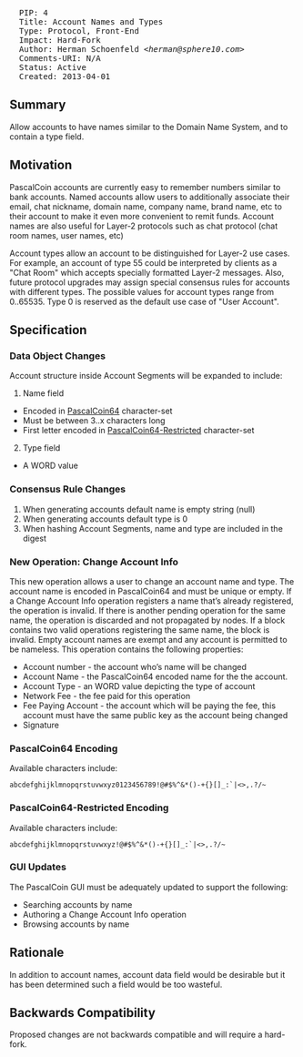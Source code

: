 <pre>
  PIP: 4
  Title: Account Names and Types
  Type: Protocol, Front-End 
  Impact: Hard-Fork
  Author: Herman Schoenfeld <i>&lt;herman@sphere10.com&gt;</i>
  Comments-URI: N/A
  Status: Active
  Created: 2013-04-01
</pre>

## Summary

Allow accounts to have names similar to the Domain Name System, and to contain a type field.

## Motivation

PascalCoin accounts are currently easy to remember numbers similar to bank accounts. Named accounts allow users to additionally associate their email, chat nickname, domain name, company name, brand name, etc to their account to make it even more convenient to remit funds. Account names are also useful for Layer-2 protocols such as chat protocol (chat room names, user names, etc)

Account types allow an account to be distinguished for Layer-2 use cases. For example, an account of type 55 could be interpreted by clients as a "Chat Room" which accepts specially formatted Layer-2 messages. Also, future protocol upgrades may assign special consensus rules for accounts with different types. The possible values for account types range from 0..65535. Type 0 is reserved as the default use case of "User Account". 

## Specification

### Data Object Changes

Account structure inside Account Segments will be expanded to include:

1. Name field
  - Encoded in [PascalCoin64](#pascalcoin64) character-set
  - Must be between 3..x characters long
  - First letter encoded in [PascalCoin64-Restricted](#pascalcoin64-restricted) character-set
2. Type field
  - A WORD value

### Consensus Rule Changes

1. When generating accounts default name is empty string (null)
2. When generating accounts default type is 0
3. When hashing Account Segments, name and type are included in the digest

### New Operation: Change Account Info 

This new operation allows a user to change an account name and type. The account name is encoded in PascalCoin64 and must be unique or empty. If a Change Account Info operation registers a name that’s already registered, the operation is invalid. If there is another pending operation for the same name, the operation is discarded and not propagated by nodes. If a block contains two valid operations registering the same name, the block is invalid. Empty account names are exempt and any account is permitted to be nameless. This operation contains the following properties:

- Account number - the account who’s name will be changed
- Account Name - the PascalCoin64 encoded name for the the account. 
- Account Type - an WORD value depicting the type of account
- Network Fee - the fee paid for this operation
- Fee Paying Account - the account which will be paying the fee, this account must have the same public key as the account being changed
- Signature

### PascalCoin64 Encoding

Available characters include:
```
abcdefghijklmnopqrstuvwxyz0123456789!@#$%^&*()-+{}[]_:`|<>,.?/~
```

### PascalCoin64-Restricted Encoding
Available characters include:
```
abcdefghijklmnopqrstuvwxyz!@#$%^&*()-+{}[]_:`|<>,.?/~
```

### GUI Updates

The PascalCoin GUI must be adequately updated to support the following:
- Searching accounts by name
- Authoring a Change Account Info operation
- Browsing accounts by name

## Rationale

In addition to account names, account data field would be desirable but it has been determined such a field would be too wasteful.

## Backwards Compatibility

Proposed changes are not backwards compatible and will require a hard-fork. 